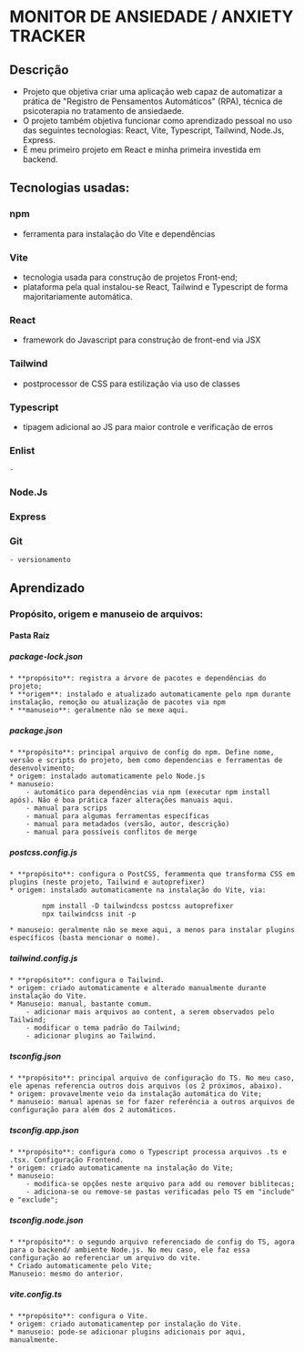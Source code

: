 # MONITOR DE ANSIEDADE / ANXIETY TRACKER

## Descrição
* Projeto que objetiva criar uma aplicação web capaz de automatizar a prática de "Registro de Pensamentos Automáticos" (RPA), técnica de psicoterapia no tratamento de ansiedaede.
* O projeto também objetiva funcionar como aprendizado pessoal no uso das seguintes tecnologias: React, Vite, Typescript, Tailwind, Node.Js, Express.
* É meu primeiro projeto em React e minha primeira investida em backend.

## Tecnologias usadas:

### npm
* ferramenta para instalação do Vite e dependências

### Vite
* tecnologia usada para construção de projetos Front-end;
* plataforma pela qual instalou-se React, Tailwind e Typescript de forma majoritariamente automática.

### React
* framework do Javascript para construção de front-end via JSX

### Tailwind
* postprocessor de CSS para estilização via uso de classes

### Typescript
- tipagem adicional ao JS para maior controle e verificação de erros

### Enlist
    - 

### Node.Js

### Express

### Git
    - versionamento





## Aprendizado


### Propósito, origem e manuseio de arquivos:

#### Pasta Raíz

##### package-lock.json
    * **propósito**: registra a árvore de pacotes e dependências do projeto;
    * **origem**: instalado e atualizado automaticamente pelo npm durante instalação, remoção ou atualização de pacotes via npm
    * **manuseio**: geralmente não se mexe aqui.

##### package.json
    * **propósito**: principal arquivo de config do npm. Define nome, versão e scripts do projeto, bem como dependencias e ferramentas de desenvolvimento;
    * origem: instalado automaticamente pelo Node.js
    * manuseio: 
        - automático para dependências via npm (executar npm install após). Não é boa prática fazer alterações manuais aqui.
        - manual para scrips
        - manual para algumas ferramentas específicas
        - manual para metadados (versão, autor, descrição)
        - manual para possíveis conflitos de merge

##### postcss.config.js
    * **propósito**: configura o PostCSS, ferammenta que transforma CSS em plugins (neste projeto, Tailwind e autoprefixer)
    * origem: instalado automaticamente na instalação do Vite, via:

```console
        npm install -D tailwindcss postcss autoprefixer
        npx tailwindcss init -p
```
    * manuseio: geralmente não se mexe aqui, a menos para instalar plugins específicos (basta mencionar o nome).

##### tailwind.config.js
    * **propósito**: configura o Tailwind.
    * origem: criado automaticamente e alterado manualmente durante instalação do Vite.
    * Manuseio: manual, bastante comum.
        - adicionar mais arquivos ao content, a serem observados pelo Tailwind;
        - modificar o tema padrão do Tailwind;
        - adicionar plugins ao Tailwind.

##### tsconfig.json
    * **propósito**: principal arquivo de configuração do TS. No meu caso, ele apenas referencia outros dois arquivos (os 2 próximos, abaixo).
    * origem: provavelmente veio da instalação automática do Vite;
    * manuseio: manual apenas se for fazer referência a outros arquivos de configuração para além dos 2 automáticos.

##### tsconfig.app.json
    * **propósito**: configura como o Typescript processa arquivos .ts e .tsx. Configuração Frontend.
    * origem: criado automaticamente na instalação do Vite;
    * manuseio:
        - modifica-se opções neste arquivo para add ou remover biblitecas;
        - adiciona-se ou remove-se pastas verificadas pelo TS em "include" e "exclude";

##### tsconfig.node.json
    * **propósito**: o segundo arquivo referenciado de config do TS, agora para o backend/ ambiente Node.js. No meu caso, ele faz essa configuração ao referenciar um arquivo do vite.
    * Criado automaticamente pelo Vite;
    Manuseio: mesmo do anterior.

##### vite.config.ts
    * **propósito**: configura o Vite.
    * origem: criado automaticamentep por instalação do Vite.
    * manuseio: pode-se adicionar plugins adicionais por aqui, manualmente.